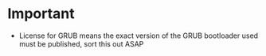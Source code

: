 # Important

-   License for GRUB means the exact version of the GRUB bootloader used must be published, sort this out ASAP

